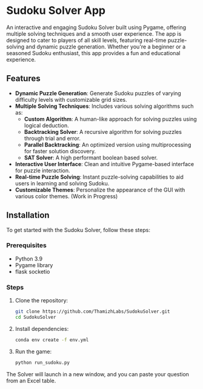 # Sudoku Solver App

An interactive and engaging Sudoku Solver built using Pygame, offering multiple solving techniques and a smooth user experience. The app is designed to cater to players of all skill levels, featuring real-time puzzle-solving and dynamic puzzle generation. Whether you're a beginner or a seasoned Sudoku enthusiast, this app provides a fun and educational experience.

## Features

- **Dynamic Puzzle Generation**: Generate Sudoku puzzles of varying difficulty levels with customizable grid sizes.
- **Multiple Solving Techniques**: Includes various solving algorithms such as:
    - **Custom Algorithm**: A human-like approach for solving puzzles using logical deduction.
    - **Backtracking Solver**: A recursive algorithm for solving puzzles through trial and error.
    - **Parallel Backtracking**: An optimized version using multiprocessing for faster solution discovery.
    - **SAT Solver**: A high performant boolean based solver.
- **Interactive User Interface**: Clean and intuitive Pygame-based interface for puzzle interaction.
- **Real-time Puzzle Solving**: Instant puzzle-solving capabilities to aid users in learning and solving Sudoku.
- **Customizable Themes**: Personalize the appearance of the GUI with various color themes. (Work in Progress)

## Installation

To get started with the Sudoku Solver, follow these steps:

### Prerequisites

- Python 3.9
- Pygame library
- flask socketio

### Steps

1. Clone the repository:

   ```bash
   git clone https://github.com/ThamizhLabs/SudokuSolver.git
   cd SudokuSolver
   ```

2. Install dependencies:

   ```bash
   conda env create -f env.yml
   ```

3. Run the game:

   ```bash
   python run_sudoku.py
   ```

The Solver will launch in a new window, and you can paste your question from an Excel table.
